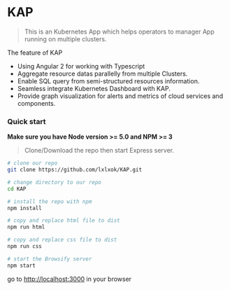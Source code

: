 # KAP 

> This is an Kubernetes App which helps operators to manager App running on multiple clusters.

The feature of KAP
* Using Angular 2 for working with Typescript 
* Aggregate resource datas parallelly from multiple Clusters.
* Enable SQL query from semi-structured resources information.
* Seamless integrate Kubernetes Dashboard with KAP.
* Provide graph visualization for alerts and metrics of cloud services and components.

### Quick start
**Make sure you have Node version >= 5.0 and NPM >= 3**
> Clone/Download the repo then start Express server.

```bash
# clone our repo
git clone https://github.com/lxlxok/KAP.git

# change directory to our repo
cd KAP

# install the repo with npm
npm install

# copy and replace html file to dist
npm run html

# copy and replace css file to dist
npm run css

# start the Browsify server
npm start

```
go to [http://localhost:3000](http://localhost:3000) in your browser


